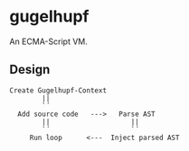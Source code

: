 # gugelhupf

An ECMA-Script VM.

## Design

```
Create Gugelhupf-Context
        ||
        `´
  Add source code   --->   Parse AST
        ||                    ||
        `´                    `´
     Run loop      <---  Inject parsed AST
```
